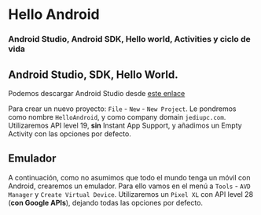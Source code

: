 # Hello Android
### Android Studio, Android SDK, Hello world, Activities y ciclo de vida


## Android Studio, SDK, Hello World.
Podemos descargar Android Studio desde [este enlace](https://developer.android.com/studio/)

Para crear un nuevo proyecto: `File` - `New` - `New Project`.
Le pondremos como nombre `HelloAndroid`, y como company domain `jediupc.com`.
Utilizaremos API level 19, **sin** Instant App Support, y añadimos un Empty Activity con las opciones por defecto.


## Emulador
A continuación, como no asumimos que todo el mundo tenga un móvil con Android, crearemos un emulador.
Para ello vamos en el menú a `Tools` - `AVD Manager` y `Create Virtual Device`.
Utilizaremos un `Pixel XL` con API level 28 (**con Google APIs**), dejando todas las opciones por defecto.

## 

